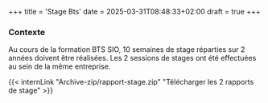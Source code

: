 +++
title = 'Stage Bts'
date = 2025-03-31T08:48:33+02:00
draft = true
+++
### Contexte
Au cours de la formation BTS SIO, 10 semaines de stage réparties sur 2 années doivent être réalisées. Les 2 sessions de stages ont été effectuées au sein de la même entreprise.

{{< internLink "Archive-zip/rapport-stage.zip" "Télécharger les 2 rapports de stage" >}}